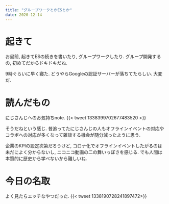 ```yaml
---
title: "グループワークとかESとか"
date: 2020-12-14
---
```


# 起きて
お昼前, 起きてESの続きを書いたり, グループワークしたり. グループ開発するの, 初めてだからドキドキだね.

9時ぐらいに早く寝た. どうやらGoogleの認証サーバーが落ちてたらしい. 大変だ.
# 読んだもの
にじさんじへのお気持ちnote.
{{< tweet 1338399702677483520 >}}

そうだねという感じ. 昔追ってたにじさんじの人もオフラインイベントの対応やコラボへの対応が多くなって雑談する機会が随分減ったように思う.

企業のKPIの設定次第だろうけど, コロナ化でオフラインイベントしたがるのは未だによく分からないし, ニコニコ動画の二の舞いっぽさを感じる.
でも人間は本質的に歴史から学べないから難しいね.

# 今日の名取
よく見たらエッチなやつだった.
{{< tweet 1338190728241897472>}}